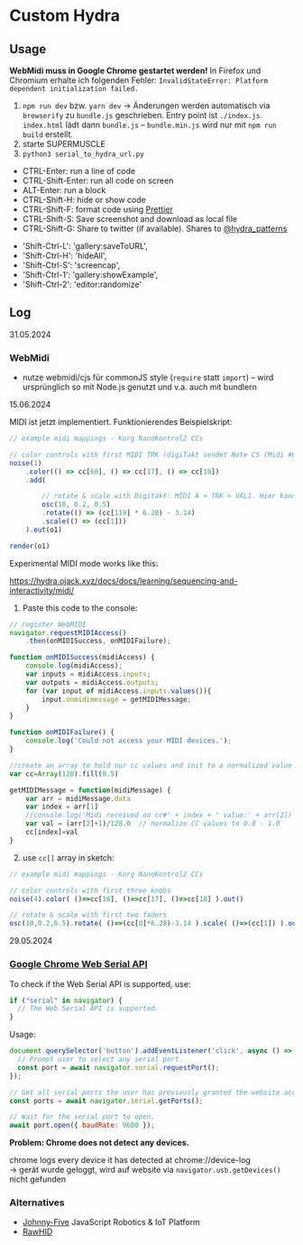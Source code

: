 # Custom Hydra

## Usage

**WebMidi muss in Google Chrome gestartet werden!**
In Firefox und Chromium erhalte ich folgenden Fehler: `InvalidStateError: Platform dependent initialization failed.`

1. `npm run dev` bzw. `yarn dev`
    -> Änderungen werden automatisch via `browserify` zu `bundle.js` geschrieben. Entry point ist `./index.js`. `index.html` lädt dann `bundle.js` – `bundle.min.js` wird nur mit `npm run build` erstellt.
2. starte SUPERMUSCLE
3. `python3 serial_to_hydra_url.py`

* CTRL-Enter: run a line of code
* CTRL-Shift-Enter: run all code on screen
* ALT-Enter: run a block
* CTRL-Shift-H: hide or show code
* CTRL-Shift-F: format code using [Prettier](https://prettier.io/)
* CTRL-Shift-S: Save screenshot and download as local file
* CTRL-Shift-G: Share to twitter (if available). Shares to [@hydra_patterns](https://twitter.com/hydra_patterns)

- 'Shift-Ctrl-L': 'gallery:saveToURL',
- 'Shift-Ctrl-H': 'hideAll',
- 'Shift-Ctrl-S': 'screencap',
- 'Shift-Ctrl-1': 'gallery:showExample',
- 'Shift-Ctrl-2': 'editor:randomize'

## Log

31.05.2024

### WebMidi

- nutze webmidi/cjs für commonJS style (`require` statt `import`) – wird ursprünglich so mit Node.js genutzt und v.a. auch mit bundlern

15.06.2024

MIDI ist jetzt implementiert. Funktionierendes Beispielskript:

``` javascript
// example midi mappings - Korg NanoKontrol2 CCs

// color controls with first MIDI TRK (digiTakt sendet Note C5 (Midi #60))
noise(1)
	.color(() => cc[60], () => cc[17], () => cc[18])
	.add(

		// rotate & scale with Digitakt: MIDI A > TRK > VAL1. Hier kann am Knob gedreht werden und darüber händisch MidiControls gesendet werden
		osc(10, 0.2, 0.5)
		.rotate(() => (cc[119] * 6.28) - 3.14)
		.scale(() => (cc[1]))
	).out(o1)

render(o1)
```

Experimental MIDI mode works like this:

https://hydra.ojack.xyz/docs/docs/learning/sequencing-and-interactivity/midi/

1. Paste this code to the console:
``` javascript
// register WebMIDI
navigator.requestMIDIAccess()
    .then(onMIDISuccess, onMIDIFailure);

function onMIDISuccess(midiAccess) {
    console.log(midiAccess);
    var inputs = midiAccess.inputs;
    var outputs = midiAccess.outputs;
    for (var input of midiAccess.inputs.values()){
        input.onmidimessage = getMIDIMessage;
    }
}

function onMIDIFailure() {
    console.log('Could not access your MIDI devices.');
}

//create an array to hold our cc values and init to a normalized value
var cc=Array(128).fill(0.5)

getMIDIMessage = function(midiMessage) {
    var arr = midiMessage.data    
    var index = arr[1]
    //console.log('Midi received on cc#' + index + ' value:' + arr[2])    // uncomment to monitor incoming Midi
    var val = (arr[2]+1)/128.0  // normalize CC values to 0.0 - 1.0
    cc[index]=val
}

```

2. use `cc[]` array in sketch:

``` javascript
// example midi mappings - Korg NanoKontrol2 CCs

// color controls with first three knobs
noise(4).color( ()=>cc[16], ()=>cc[17], ()=>cc[18] ).out()

// rotate & scale with first two faders
osc(10,0.2,0.5).rotate( ()=>(cc[0]*6.28)-3.14 ).scale( ()=>(cc[1]) ).out()
```

29.05.2024

### [Google Chrome Web Serial API](https://developer.chrome.com/docs/capabilities/serial)

To check if the Web Serial API is supported, use:

``` javascript
if ("serial" in navigator) {
  // The Web Serial API is supported.
}
```

Usage:

``` javascript
document.querySelector('button').addEventListener('click', async () => {
  // Prompt user to select any serial port.
  const port = await navigator.serial.requestPort();
});

// Get all serial ports the user has previously granted the website access to.
const ports = await navigator.serial.getPorts();

// Wait for the serial port to open.
await port.open({ baudRate: 9600 });
```

**Problem: Chrome does not detect any devices.**

chrome logs every device it has detected at chrome://device-log  
-> gerät wurde geloggt, wird auf website via `navigator.usb.getDevices()` nicht gefunden

### Alternatives

- [Johnny-Five](https://johnny-five.io/)
JavaScript Robotics & IoT Platform
- [RawHID](https://forum.pjrc.com/index.php?threads/making-webusb-work-with-the-teensy-what-is-pluggableusb.60782/page-2#post-247184)
